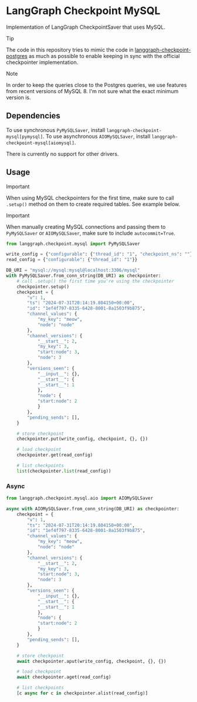 # LangGraph Checkpoint MySQL

Implementation of LangGraph CheckpointSaver that uses MySQL.

> [!TIP]
> The code in this repository tries to mimic the code in [langgraph-checkpoint-postgres](https://github.com/langchain-ai/langgraph/tree/main/libs/checkpoint-postgres) as much as possible to enable keeping in sync with the official checkpointer implementation.

> [!NOTE]
> In order to keep the queries close to the Postgres queries, we use features from recent versions of MySQL 8. I'm not sure what the exact minimum version is.

## Dependencies

To use synchronous `PyMySQLSaver`, install `langgraph-checkpoint-mysql[pymysql]`. To use asynchronous `AIOMySQLSaver`, install `langgraph-checkpoint-mysql[aiomysql]`.

There is currently no support for other drivers.

## Usage

> [!IMPORTANT]
> When using MySQL checkpointers for the first time, make sure to call `.setup()` method on them to create required tables. See example below.

> [!IMPORTANT]
> When manually creating MySQL connections and passing them to `PyMySQLSaver` or `AIOMySQLSaver`, make sure to include `autocommit=True`.

```python
from langgraph.checkpoint.mysql import PyMySQLSaver

write_config = {"configurable": {"thread_id": "1", "checkpoint_ns": ""}}
read_config = {"configurable": {"thread_id": "1"}}

DB_URI = "mysql://mysql:mysql@localhost:3306/mysql"
with PyMySQLSaver.from_conn_string(DB_URI) as checkpointer:
    # call .setup() the first time you're using the checkpointer
    checkpointer.setup()
    checkpoint = {
        "v": 1,
        "ts": "2024-07-31T20:14:19.804150+00:00",
        "id": "1ef4f797-8335-6428-8001-8a1503f9b875",
        "channel_values": {
            "my_key": "meow",
            "node": "node"
        },
        "channel_versions": {
            "__start__": 2,
            "my_key": 3,
            "start:node": 3,
            "node": 3
        },
        "versions_seen": {
            "__input__": {},
            "__start__": {
            "__start__": 1
            },
            "node": {
            "start:node": 2
            }
        },
        "pending_sends": [],
    }

    # store checkpoint
    checkpointer.put(write_config, checkpoint, {}, {})

    # load checkpoint
    checkpointer.get(read_config)

    # list checkpoints
    list(checkpointer.list(read_config))
```

### Async

```python
from langgraph.checkpoint.mysql.aio import AIOMySQLSaver

async with AIOMySQLSaver.from_conn_string(DB_URI) as checkpointer:
    checkpoint = {
        "v": 1,
        "ts": "2024-07-31T20:14:19.804150+00:00",
        "id": "1ef4f797-8335-6428-8001-8a1503f9b875",
        "channel_values": {
            "my_key": "meow",
            "node": "node"
        },
        "channel_versions": {
            "__start__": 2,
            "my_key": 3,
            "start:node": 3,
            "node": 3
        },
        "versions_seen": {
            "__input__": {},
            "__start__": {
            "__start__": 1
            },
            "node": {
            "start:node": 2
            }
        },
        "pending_sends": [],
    }

    # store checkpoint
    await checkpointer.aput(write_config, checkpoint, {}, {})

    # load checkpoint
    await checkpointer.aget(read_config)

    # list checkpoints
    [c async for c in checkpointer.alist(read_config)]
```
